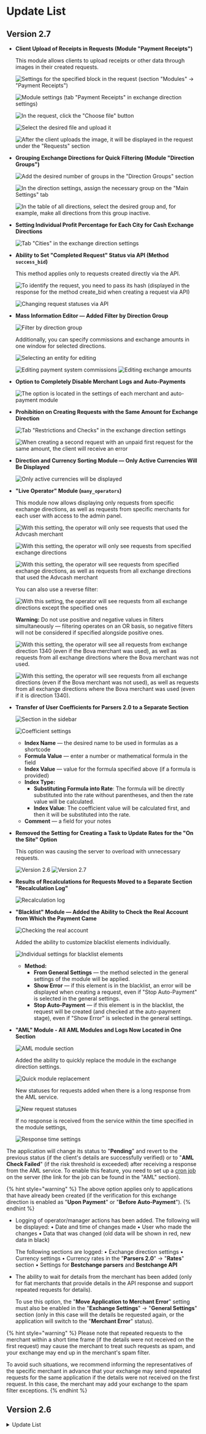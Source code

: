 # Update List

## Version 2.7

*   **Client Upload of Receipts in Requests (Module "Payment Receipts")**

    This module allows clients to upload receipts or other data through images in their created requests.

    ![Settings for the specified block in the request (section "Modules" -> "Payment Receipts")](../../.gitbook/assets/image%20\(1988\)_eng.png)

    ![Module settings (tab "Payment Receipts" in exchange direction settings)](../../.gitbook/assets/image%20\(1956\)_eng.png)

    ![In the request, click the "Choose file" button](../../.gitbook/assets/image%20\(1954\)_eng.png)

    ![Select the desired file and upload it](../../.gitbook/assets/image%20\(1952\)_eng.png)

    ![After the client uploads the image, it will be displayed in the request under the "Requests" section](../../.gitbook/assets/image%20\(1955\)_eng.png)
*   **Grouping Exchange Directions for Quick Filtering (Module "Direction Groups")**

    ![Add the desired number of groups in the "Direction Groups" section](../../.gitbook/assets/image%20\(1959\)_eng.png)

    ![In the direction settings, assign the necessary group on the "Main Settings" tab](../../.gitbook/assets/image%20\(1960\)_eng.png)

    ![In the table of all directions, select the desired group and, for example, make all directions from this group inactive.](../../.gitbook/assets/image%20\(1961\)_eng.png)
*   **Setting Individual Profit Percentage for Each City for Cash Exchange Directions**

    ![Tab "Cities" in the exchange direction settings](../../.gitbook/assets/image%20\(1962\)_eng.png)
*   **Ability to Set "Completed Request" Status via API (Method `success_bid`)**

    This method applies only to requests created directly via the API.

    ![To identify the request, you need to pass its hash (displayed in the response for the method create\_bid when creating a request via API)](../../.gitbook/assets/image%20\(1963\)_eng.png)

    ![Changing request statuses via API](../../.gitbook/assets/image%20\(1964\)_eng.png)
*   **Mass Information Editor — Added Filter by Direction Group**

    ![Filter by direction group](../../.gitbook/assets/image%20\(1965\)_eng.png)

    Additionally, you can specify commissions and exchange amounts in one window for selected directions.

    ![Selecting an entity for editing](../../.gitbook/assets/image%20\(1966\)_eng.png)

    ![Editing payment system commissions](../../.gitbook/assets/image%20\(1967\)_eng.png) ![Editing exchange amounts](../../.gitbook/assets/image%20\(1970\)_eng.png)
*   **Option to Completely Disable Merchant Logs and Auto-Payments**

    ![The option is located in the settings of each merchant and auto-payment module](../../.gitbook/assets/image%20\(283\)_eng.png)
*   **Prohibition on Creating Requests with the Same Amount for Exchange Direction**

    ![Tab "Restrictions and Checks" in the exchange direction settings](../../.gitbook/assets/image%20\(285\)_eng.png)

    ![When creating a second request with an unpaid first request for the same amount, the client will receive an error](../../.gitbook/assets/image%20\(286\)_eng.png)
*   **Direction and Currency Sorting Module — Only Active Currencies Will Be Displayed**

    ![Only active currencies will be displayed](../../.gitbook/assets/image%20\(274\)_eng.png)
*   **"Live Operator" Module (`many_operators`)**

    This module now allows displaying only requests from specific exchange directions, as well as requests from specific merchants for each user with access to the admin panel.

    ![With this setting, the operator will only see requests that used the Advcash merchant](../../.gitbook/assets/image%20\(276\)_eng.png)

    ![With this setting, the operator will only see requests from specified exchange directions](../../.gitbook/assets/image%20\(277\)_eng.png)

    ![With this setting, the operator will see requests from specified exchange directions, as well as requests from all exchange directions that used the Advcash merchant](../../.gitbook/assets/image%20\(278\)_eng.png)

    You can also use a reverse filter:

    ![With this setting, the operator will see requests from all exchange directions except the specified ones](../../.gitbook/assets/image%20\(279\)_eng.png)

    **Warning:** Do not use positive and negative values in filters simultaneously — filtering operates on an OR basis, so negative filters will not be considered if specified alongside positive ones.

    ![With this setting, the operator will see all requests from exchange direction 1340 (even if the Bova merchant was used), as well as requests from all exchange directions where the Bova merchant was not used.](../../.gitbook/assets/image%20\(281\)_eng.png)

    ![With this setting, the operator will see requests from all exchange directions (even if the Bova merchant was not used), as well as requests from all exchange directions where the Bova merchant was used (even if it is direction 1340).](../../.gitbook/assets/image%20\(282\)_eng.png)
*   **Transfer of User Coefficients for Parsers 2.0 to a Separate Section**

    ![Section in the sidebar](../../.gitbook/assets/image%20\(1971\)_eng.png)

    ![Coefficient settings](../../.gitbook/assets/image%20\(1972\)_eng.png)

    * **Index Name** — the desired name to be used in formulas as a shortcode
    * **Formula Value** — enter a number or mathematical formula in the field
    * **Index Value** — value for the formula specified above (if a formula is provided)
    * **Index Type:**
      * **Substituting Formula into Rate**: The formula will be directly substituted into the rate without parentheses, and then the rate value will be calculated.
      * **Index Value**: The coefficient value will be calculated first, and then it will be substituted into the rate.
    * **Comment** — a field for your notes
*   **Removed the Setting for Creating a Task to Update Rates for the "On the Site" Option**

    This option was causing the server to overload with unnecessary requests.

    ![Version 2.6](../../.gitbook/assets/image%20\(1976\)_eng.png) ![Version 2.7](../../.gitbook/assets/image%20\(1975\)_eng.png)
*   **Results of Recalculations for Requests Moved to a Separate Section "Recalculation Log"**

    ![Recalculation log](../../.gitbook/assets/image%20\(1977\)_eng.png)
*   **"Blacklist" Module — Added the Ability to Check the Real Account from Which the Payment Came**

    ![Checking the real account](../../.gitbook/assets/image%20\(265\)_eng.png)

    Added the ability to customize blacklist elements individually.

    ![Individual settings for blacklist elements](../../.gitbook/assets/image%20\(266\)_eng.png)

    * **Method:**
      * **From General Settings** — the method selected in the general settings of the module will be applied.
      * **Show Error** — if this element is in the blacklist, an error will be displayed when creating a request, even if "Stop Auto-Payment" is selected in the general settings.
      * **Stop Auto-Payment** — if this element is in the blacklist, the request will be created (and checked at the auto-payment stage), even if "Show Error" is selected in the general settings.
*   **"AML" Module - All AML Modules and Logs Now Located in One Section**

    ![AML module section](../../.gitbook/assets/image%20\(268\)_eng.png)

    Added the ability to quickly replace the module in the exchange direction settings.

    ![Quick module replacement](../../.gitbook/assets/image%20\(269\)_eng.png)

    New statuses for requests added when there is a long response from the AML service.

    ![New request statuses](../../.gitbook/assets/image%20\(270\)_eng.png)

    If no response is received from the service within the time specified in the module settings,

    ![Response time settings](../../.gitbook/assets/image%20\(271\)_eng.png)

The application will change its status to "**Pending**" and revert to the previous status (if the client's details are successfully verified) or to "**AML Check Failed**" (if the risk threshold is exceeded) after receiving a response from the AML service. To enable this feature, you need to set up a [cron job](https://premium.gitbook.io/main/osnovnye-nastroiki/faq/kak-sozdat-zadanie-cron-na-servere) on the server (the link for the job can be found in the "AML" section).

{% hint style="warning" %}
The above option applies only to applications that have already been created (if the verification for this exchange direction is enabled as "**Upon Payment**" or "**Before Auto-Payment**").
{% endhint %}

*   Logging of operator/manager actions has been added. The following will be displayed: • Date and time of changes made • User who made the changes • Data that was changed (old data will be shown in red, new data in black)

    The following sections are logged: • Exchange direction settings • Currency settings • Currency rates in the "**Parsers 2.0**" -> "**Rates**" section • Settings for **Bestchange parsers** and **Bestchange API**
*   The ability to wait for details from the merchant has been added (only for fiat merchants that provide details in the API response and support repeated requests for details).

    To use this option, the "**Move Application to Merchant Error**" setting must also be enabled in the "**Exchange Settings**" -> "**General Settings**" section (only in this case will the details be requested again, or the application will switch to the "**Merchant Error**" status).

{% hint style="warning" %}
Please note that repeated requests to the merchant within a short time frame (if the details were not received on the first request) may cause the merchant to treat such requests as spam, and your exchange may end up in the merchant's spam filter.

To avoid such situations, we recommend informing the representatives of the specific merchant in advance that your exchange may send repeated requests for the same application if the details were not received on the first request. In this case, the merchant may add your exchange to the spam filter exceptions.
{% endhint %}

## Version 2.6

<details>

<summary>Update List</summary>

* **Bestchange Blacklist Module (blacklist\_bestchange)**: Added the ability to stop payment on an application if one or more of the client's details are on the Bestchange blacklist when using the module. Module settings can be found in the "**Modules**" -> "**Bestchange Blacklist**" section.
* **Blacklist**: Changes similar to the **blacklist\_bestchange** module have been made, allowing the acceptance of funds and stopping payment if the user is on the blacklist. Module settings can be found in the "**Blacklist**" -> "**Settings**" section.

- **AML Check**: Added the ability to conduct a check right before sending currency to the client's wallet, with the application moving to an error status if the risk level is exceeded. The risk level setting is done in the "**Modules**" -> "**AML Bot**" or "**Getblock**" section (depending on which service you have connected).

* **Getblock AML Service, Sleep Function**: Added the ability to set a wait time for a response from the service in case the check result is not provided immediately. The setting can be found in the "**Modules**" -> "**Getblock**" section.
* **Email Confirmation**: Added the ability to request email confirmation from the client before creating an application. The "**Email Confirmation Before Application Creation**" module (**confirmexchmail**) must be activated in the "**Modules**" section. Module settings can be found in the "**Modules**" -> "**Email Confirmation Before Application Creation**" section.
* **Archiving**: The module structure has been changed, and filtering by **application status/details received from the merchant/transaction hash for receiving and sending funds** has been added in the "**Applications**" -> "**Archived Applications**" section.

Adding comments to an application in the "Applications" section.

Searching by specified filters and viewing comments on applications will only work for applications archived in version 2.6.

* **Bestchange API Parser (bestchangeapi)**: A module for working with the API has been added. Module settings can be found in the "**BestChange API Parser**" -> "**Settings**" section and on the **"BestChange API Parser"** tab in the exchange direction settings.
* **Filtering Exchange Directions**: A filter by payment systems has been added in the "**Exchange Directions**" section.

- **Profit Values in Notifications**: The ability to specify **set (not calculated!) values in the exchange direction settings (in the "Rate" tab)** through shortcodes for displaying values in emails and Telegram messages for administrators has been added.

Here’s a naturalistic English translation of the provided text:

***

* **Email Confirmation Module Replacement**: After the update, you need to deactivate and then remove the **rconfirm** module from the server and replace it with the **confirmregmail** module. For more details, refer to the [**update instructions**](https://premium.gitbook.io/main/pered-nachalom-raboty/instrukciya-po-obnovleniyu-skripta/obnovlenie-s-versii-2.5-do-2.6#izmeneniya-v-paneli-administratora). If you install version 2.6 of the script from scratch, the **rconfirm** module will not be included by default.
* **Template Text Separation**: A new feature has been added that allows you to separate the text in the exchange direction template, which will be displayed when working with requests via the API and the website using shortcodes.
* **Financial Statistics Section**: The financial statistics module now includes overall statistics on the number of exchanges and the total amount exchanged in USD for the selected period.
* **"Proceed to Payment" Button**: You can now hide the button in the merchant settings if the payment details are displayed in the text for the "New Request" status using the shortcode `[to_account]`.
* **Country List in Exchange Direction Restrictions**: Countries marked with a checkbox will now appear first in the list.
* **Merchant Copying**: A new feature allows you to create a copy of a merchant with all settings at the click of a button. To use this option, activate the "**Merchant Copying and Auto-Payments**" module in the "Modules" section after updating the script.
* **Bulk Merchant Addition**: A new option has been added for bulk adding merchants to exchange directions in the merchant settings.
* **Currency ID**: You can now search by currency ID when creating an exchange direction.
* **Module Access**: Access to modules is available to all users with access to the admin panel, but activation and deactivation of modules are restricted to administrators.
* **Creating Requests Without Authorization**: You can now create a request without authorization in directions that require verification of details, provided that the account/card number has been previously verified.
* **Coupons**: A new module called **"Discount Coupons"** has been added to provide personalized discounts to clients in the form of promo codes. The module settings can be found in the "**Discount Coupons**" section. When the module is activated, an optional "**Discount Coupon**" field will appear in the exchange form (this field can be activated for each exchange direction in the "**Restrictions and Checks**" tab).
* **Using Multiple Merchants for Payment**: An option has been added to utilize other merchants (if multiple merchants are used in the settings) in exchange directions if the primary merchant does not provide payment details for any reason. For more information on how this option works, refer to the [**instructions**](https://premium.gitbook.io/main/osnovnye-nastroiki/merchanty-i-avtovyplaty/merchanty/obshie-nastroiki-merchantov#podklyuchenie-neskolkikh-merchantov).
* **Payment Systems**: You can now sort payment systems by name in the "**Currencies**" -> "**Payment Systems**" section.
* **Parser Search**: A search field has been added for finding parsers by text in the exchange direction settings (under the "**Auto-Correction of Rates**" tab). The search will include the entire string, including the rate itself.
* **Country Sorting**: The sorting of countries by code has been replaced with sorting by country name in the "**Restrictions and Checks**" tab of the exchange direction settings.
* **List of Recalculated Rates**: When recalculating exchange rates, the list of old rates in the request under the "**Requests**" section can take up a lot of vertical space. To address this, the "**Old Rates**" block has been fixed in size, and the rates can now be scrolled vertically within the block.
* **Request Deletion Timer**: The timer now includes seconds.
* **Shortcode for Timer in Template Settings**: A shortcode for the timer can now be used in the template settings.
* **Displaying Timer with Seconds in Requests**: The timer will now display seconds in requests.
* **"Captcha for Website (Image Selection)" Module**: This module has been upgraded for improved security and now generates captcha options automatically. The ability to create custom captcha options has been removed.

***

This translation aims to maintain clarity and natural flow while conveying the original content's meaning.

Here’s a naturalistic English translation of the provided text:

***

* Displaying CAPTCHA in the exchange form.
* **Telegram Bot for Notifications:** Added the ability to send messages using user ID without requiring a login (you can find your ID through the bot [@getMyID](https://t.me/getmyid_bot)). Sending messages from the bot to groups is not supported.
* View your ID through the bot [@getMyID](https://t.me/getmyid_bot).

***

Adding message recipients in template settings.

Settings for blocking bots have also been added. The module settings can be found under "**Telegram**" -> "**Settings**."

***

* **Client Notifications:** The tab "**Exchange Direction Template**" has been renamed to "**Notification Settings**" in the exchange direction settings (with a template for sending in an email or Telegram message using the shortcode `[dirtemp]`). You can now specify personal **email/Telegram account/phone number** to receive notifications about requests in this direction for the administrator/operator (if one or more contact fields are filled, data from the template above will be sent **only to the specified contacts**, ignoring the recipient list in the general template). The option settings can be found in the exchange direction settings under the tab "**Notification Settings**."

***

* **Requesting Payment Details Timing:** The option to choose when to request payment details has been removed — starting from version 2.6, the request for details from the merchant will always occur at the time of application creation.
* **Button Text Replacement on Merchant Error (Payment Details Displayed in Application):** An option has been added to replace the text displayed instead of the shortcode \[to\_account] if, for any reason, the merchant is unable to provide payment details (this option can be found in the "**Exchange Settings**" -> "**General Settings**").

***

* **Button Text Replacement on Merchant Error (Link to Payment Page):** An option has been added to change the text on the button that leads to the merchant's payment page if, for any reason, the merchant (such as Bitconce Link, Firekassa Link, etc.) cannot provide payment details (this option can be found in the merchant module settings that link to the payment details).

***

Text error display on the button in the application.

* **Verification of Payment Details:** In the general table with applications for verifying cards/accounts/wallet numbers, the ability to specify a reason for verification denial has been added (this view is only available to administrators and operators working with the module). This option can be found under "**User Accounts**" -> "**Account Verification**."

***

* **Internal Accounts:** A new version of the internal account module (**iac**) has been released, allowing for merchant and auto-payment functionality with the option to pay to an internal account via API. The old version of the modules (**domacc**) has been removed from the script starting from version 2.6. More details on transferring already added accounts to the new module can be found in the [**update instructions**](https://premium.gitbook.io/main/pered-nachalom-raboty/instrukciya-po-obnovleniyu-skripta/obnovlenie-s-versii-2.5-do-2.6#izmeneniya-v-paneli-administratora).

***

### Version 2.5

</details>
